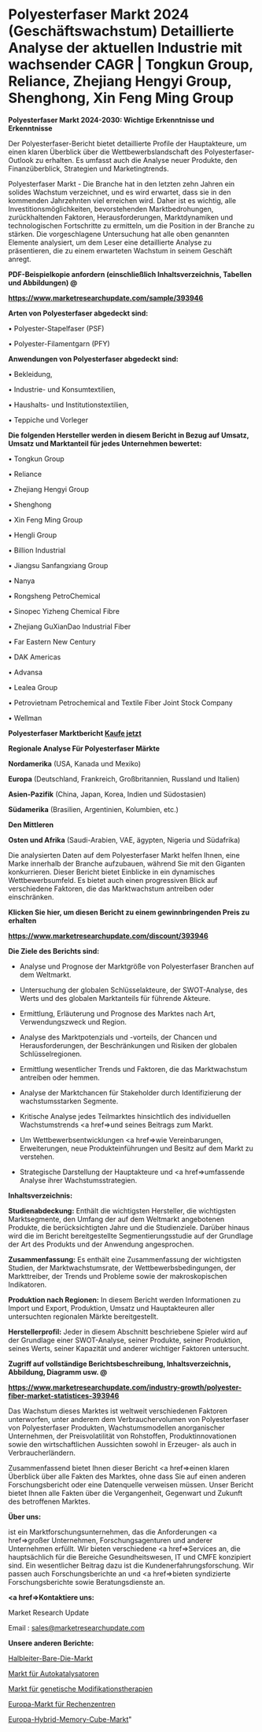 # Polyesterfaser Markt 2024 (Geschäftswachstum) Detaillierte Analyse der aktuellen Industrie mit wachsender CAGR | Tongkun Group, Reliance, Zhejiang Hengyi Group, Shenghong, Xin Feng Ming Group

<strong>Polyesterfaser Markt 2024-2030: Wichtige Erkenntnisse und Erkenntnisse</strong>

Der Polyesterfaser-Bericht bietet detaillierte Profile der Hauptakteure, um einen klaren Überblick über die Wettbewerbslandschaft des Polyesterfaser-Outlook zu erhalten. Es umfasst auch die Analyse neuer Produkte, den Finanzüberblick, Strategien und Marketingtrends.

Polyesterfaser Markt - Die Branche hat in den letzten zehn Jahren ein solides Wachstum verzeichnet, und es wird erwartet, dass sie in den kommenden Jahrzehnten viel erreichen wird. Daher ist es wichtig, alle Investitionsmöglichkeiten, bevorstehenden Marktbedrohungen, zurückhaltenden Faktoren, Herausforderungen, Marktdynamiken und technologischen Fortschritte zu ermitteln, um die Position in der Branche zu stärken. Die vorgeschlagene Untersuchung hat alle oben genannten Elemente analysiert, um dem Leser eine detaillierte Analyse zu präsentieren, die zu einem erwarteten Wachstum in seinem Geschäft anregt.



<strong><b>PDF-Beispielkopie anfordern (einschließlich Inhaltsverzeichnis, Tabellen und Abbildungen) @ </b></strong>

<strong><a href=https://www.marketresearchupdate.com/sample/393946>

<strong>https://www.marketresearchupdate.com/sample/393946</u></a></strong></strong>



<strong>Arten von Polyesterfaser abgedeckt sind:</strong>

• Polyester-Stapelfaser (PSF)

• Polyester-Filamentgarn (PFY)



<strong>Anwendungen von Polyesterfaser abgedeckt sind:</strong>

• Bekleidung,

• Industrie- und Konsumtextilien,

• Haushalts- und Institutionstextilien,

• Teppiche und Vorleger



<strong>Die folgenden Hersteller werden in diesem Bericht in Bezug auf Umsatz, Umsatz und Marktanteil für jedes Unternehmen bewertet:</strong>

• Tongkun Group

• Reliance

• Zhejiang Hengyi Group

• Shenghong

• Xin Feng Ming Group

• Hengli Group

• Billion Industrial

• Jiangsu Sanfangxiang Group

• Nanya

• Rongsheng PetroChemical

• Sinopec Yizheng Chemical Fibre

• Zhejiang GuXianDao Industrial Fiber

• Far Eastern New Century

• DAK Americas

• Advansa

• Lealea Group

• Petrovietnam Petrochemical and Textile Fiber Joint Stock Company

• Wellman



<strong>Polyesterfaser Marktbericht <a href=https://www.marketresearchupdate.com/buynow/393946>Kaufe jetzt</a></strong>



<strong>Regionale Analyse Für Polyesterfaser Märkte</strong>



<strong>Nordamerika</strong> (USA, Kanada und Mexiko)



<strong>Europa</strong> (Deutschland, Frankreich, Großbritannien, Russland und Italien)



<strong>Asien-Pazifik</strong> (China, Japan, Korea, Indien und Südostasien)



<strong>Südamerika</strong> (Brasilien, Argentinien, Kolumbien, etc.)



<strong>Den Mittleren</strong> 

<strong>Osten und Afrika</strong> (Saudi-Arabien, VAE, ägypten, Nigeria und Südafrika)

Die analysierten Daten auf dem Polyesterfaser Markt helfen Ihnen, eine Marke innerhalb der Branche aufzubauen, während Sie mit den Giganten konkurrieren. Dieser Bericht bietet Einblicke in ein dynamisches Wettbewerbsumfeld. Es bietet auch einen progressiven Blick auf verschiedene Faktoren, die das Marktwachstum antreiben oder einschränken.



<strong>Klicken Sie hier, um diesen Bericht zu einem gewinnbringenden Preis zu erhalten
</strong>

<strong><a href=https://www.marketresearchupdate.com/discount/393946>https://www.marketresearchupdate.com/discount/393946</b></u></strong></a>



<strong>Die Ziele des Berichts sind:</strong>

- Analyse und Prognose der Marktgröße von Polyesterfaser Branchen auf dem Weltmarkt.

- Untersuchung der globalen Schlüsselakteure, der SWOT-Analyse, des Werts und des globalen Marktanteils für führende Akteure.

- Ermittlung, Erläuterung und Prognose des Marktes nach Art, Verwendungszweck und Region.

- Analyse des Marktpotenzials und -vorteils, der Chancen und Herausforderungen, der Beschränkungen und Risiken der globalen Schlüsselregionen.

- Ermittlung wesentlicher Trends und Faktoren, die das Marktwachstum antreiben oder hemmen.

- Analyse der Marktchancen für Stakeholder durch Identifizierung der wachstumsstarken Segmente.

- Kritische Analyse jedes Teilmarktes hinsichtlich des individuellen Wachstumstrends <a href=>und</a> seines Beitrags zum Markt.

- Um Wettbewerbsentwicklungen <a href=>wie</a> Vereinbarungen, Erweiterungen, neue Produkteinführungen und Besitz auf dem Markt zu verstehen.

- Strategische Darstellung der Hauptakteure und <a href=>umfas</a>sende Analyse ihrer Wachstumsstrategien.



<strong>Inhaltsverzeichnis:</strong>



<strong>Studienabdeckung:</strong> Enthält die wichtigsten Hersteller, die wichtigsten Marktsegmente, den Umfang der auf dem Weltmarkt angebotenen Produkte, die berücksichtigten Jahre und die Studienziele. Darüber hinaus wird die im Bericht bereitgestellte Segmentierungsstudie auf der Grundlage der Art des Produkts und der Anwendung angesprochen.



<strong>Zusammenfassung:</strong> Es enthält eine Zusammenfassung der wichtigsten Studien, der Marktwachstumsrate, der Wettbewerbsbedingungen, der Markttreiber, der Trends und Probleme sowie der makroskopischen Indikatoren.



<strong>Produktion nach Regionen:</strong> In diesem Bericht werden Informationen zu Import und Export, Produktion, Umsatz und Hauptakteuren aller untersuchten regionalen Märkte bereitgestellt.



<strong>Herstellerprofil:</strong> Jeder in diesem Abschnitt beschriebene Spieler wird auf der Grundlage einer SWOT-Analyse, seiner Produkte, seiner Produktion, seines Werts, seiner Kapazität und anderer wichtiger Faktoren untersucht.



<strong><b>Zugriff auf vollständige Berichtsbeschreibung, Inhaltsverzeichnis, Abbildung, Diagramm usw. @ </b></strong>

<strong><a href=https://www.marketresearchupdate.com/industry-growth/polyester-fiber-market-statistices-393946>https://www.marketresearchupdate.com/industry-growth/polyester-fiber-market-statistices-393946</a></strong>

Das Wachstum dieses Marktes ist weltweit verschiedenen Faktoren unterworfen, unter anderem dem Verbrauchervolumen von Polyesterfaser von Polyesterfaser Produkten, Wachstumsmodellen anorganischer Unternehmen, der Preisvolatilität von Rohstoffen, Produktinnovationen sowie den wirtschaftlichen Aussichten sowohl in Erzeuger- als auch in Verbraucherländern.

Zusammenfassend bietet Ihnen dieser Bericht <a href=>einen</a> klaren Überblick über alle Fakten des Marktes, ohne dass Sie auf einen anderen Forschungsbericht oder eine Datenquelle verweisen müssen. Unser Bericht bietet Ihnen alle Fakten über die Vergangenheit, Gegenwart und Zukunft des betroffenen Marktes.



<strong>Über uns:</strong>

 ist ein Marktforschungsunternehmen, das die Anforderungen <a href=>großer</a> Unternehmen, Forschungsagenturen und anderer Unternehmen erfüllt. Wir bieten verschiedene <a href=>Services</a> an, die hauptsächlich für die Bereiche Gesundheitswesen, IT und CMFE konzipiert sind. Ein wesentlicher Beitrag dazu ist die Kundenerfahrungsforschung. Wir passen auch Forschungsberichte an und <a href=>bieten</a> syndizierte Forschungsberichte sowie Beratungsdienste an.



<strong><a href=>Kontaktiere uns:</a></strong>

Market Research Update

Email : sales@marketresearchupdate.com



<strong>Unsere anderen Berichte:</strong>

<a href=https://www.linkedin.com/pulse/semiconductor-bare-die-market-has-huge-demand>Halbleiter-Bare-Die-Markt</a>

<a href=https://www.linkedin.com/pulse/auto-catalysts-market-2023-remarking-enormous>Markt für Autokatalysatoren</a>

<a href=https://www.linkedin.com/pulse/genetic-modification-therapies-market-research>Markt für genetische Modifikationstherapien</a>

<a href=https://www.linkedin.com/pulse/europe-data-center-market-2023-challenges-business-overview>Europa-Markt für Rechenzentren</a>

<a href=https://www.linkedin.com/pulse/europe-hybrid-memory-cube-market-analysis-outlooks-2023>Europa-Hybrid-Memory-Cube-Markt</a>"
